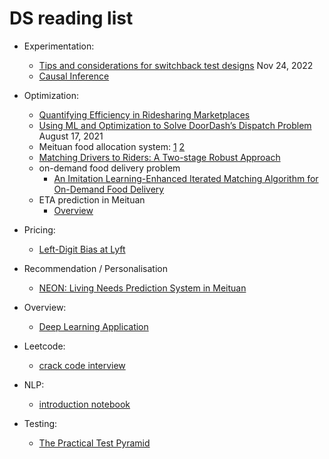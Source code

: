# DS reading list

- Experimentation:

  - [Tips and considerations for switchback test designs](https://medium.com/bolt-labs/tips-and-considerations-for-switchback-test-designs-d1bd7c493024) Nov 24, 2022
  - [Causal Inference](https://matheusfacure.github.io/python-causality-handbook/landing-page.html)

- Optimization:

  - [Quantifying Efficiency in Ridesharing Marketplaces](https://eng.lyft.com/quantifying-efficiency-in-ridesharing-marketplaces-affd53043db2)
  - [Using ML and Optimization to Solve DoorDash’s Dispatch Problem](https://doordash.engineering/2021/08/17/using-ml-and-optimization-to-solve-doordashs-dispatch-problem/) August 17, 2021
  - Meituan food allocation system: [1](https://tech.meituan.com/2020/02/20/meituan-delivery-operations-research.html) [2](https://tech.meituan.com/2017/10/11/o2o-intelligent-distribution.html)
  - [Matching Drivers to Riders: A Two-stage Robust Approach](https://download.arxiv.org/pdf/2011.03624v2.pdf)
  - on-demand food delivery problem
    - [An Imitation Learning-Enhanced Iterated Matching Algorithm for On-Demand Food Delivery](https://ieeexplore.ieee.org/abstract/document/9750976)
  - ETA prediction in Meituan
    - [Overview](https://tech.meituan.com/2019/02/21/meituan-delivery-eta-estimation-in-the-practice-of-deep-learning.html)  

- Pricing:
  - [Left-Digit Bias at Lyft](https://academic.oup.com/restud/advance-article-abstract/doi/10.1093/restud/rdad014/7045819?redirectedFrom=fulltext)  

- Recommendation / Personalisation
  - [NEON: Living Needs Prediction System in Meituan](https://arxiv.org/pdf/2307.16644.pdf)

- Overview:
  - [Deep Learning Application](https://d2l.ai/chapter_preface/index.html)

- Leetcode:
  - [crack code interview](https://www.haio.ir/app/uploads/2021/12/Cracking-the-Coding-Interview-189-Programming-Questions-and-Solutions-by-Gayle-Laakmann-McDowell-z-lib.org_.pdf)

- NLP:
  - [introduction notebook](https://www.kaggle.com/code/tanulsingh077/deep-learning-for-nlp-zero-to-transformers-bert)
 
- Testing:
  - [The Practical Test Pyramid](https://martinfowler.com/articles/practical-test-pyramid.html)

